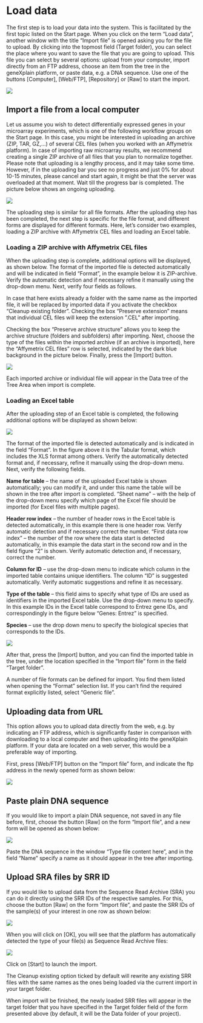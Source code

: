 # Load data

The first step is to load your data into the system. This is facilitated by the
first topic listed on the Start page. When you click on the term “Load data”,
another window with the title “Import file” is opened asking you for the file to
upload. By clicking into the topmost field (Target folder), you can select the
place where you want to save the file that you are going to upload. This file
you can select by several options: upload from your computer, import directly
from an FTP address, choose an item from the tree in the geneXplain platform, or
paste data, e.g. a DNA sequence. Use one of the buttons [Computer], [Web/FTP],
[Repository] or [Raw] to start the import.

![](new_images/load_data/1.png)

## Import a file from a local computer

Let us assume you wish to detect differentially expressed genes in your
microarray experiments, which is one of the following workflow groups on the
Start page. In this case, you might be interested in uploading an archive (ZIP,
TAR, GZ,…) of several CEL files (when you worked with an Affymetrix platform).
In case of importing raw microarray results, we recommend creating a single ZIP
archive of all files that you plan to normalize together. Please note that
uploading is a lengthy process, and it may take some time. However, if in the
uploading bar you see no progress and just 0% for about 10-15 minutes, please
cancel and start again, it might be that the server was overloaded at that
moment. Wait till the progress bar is completed. The picture below shows an
ongoing uploading.

![](new_images/load_data/2.png)

The uploading step is similar for all file formats. After the uploading step has
been completed, the next step is specific for the file format, and different
forms are displayed for different formats. Here, let’s consider two examples,
loading a ZIP archive with Affymetrix CEL files and loading an Excel table.

### Loading a ZIP archive with Affymetrix CEL files

When the uploading step is complete, additional options will be displayed, as
shown below. The format of the imported file is detected automatically and will
be indicated in field “Format”, in the example below it is ZIP-archive. Verify
the automatic detection and if necessary refine it manually using the drop-down
menu. Next, verify four fields as follows.

In case that here exists already a folder with the same name as the imported
file, it will be replaced by imported data if you activate the checkbox
“Cleanup existing folder”. Checking the box “Preserve extension” means that
individual CEL files will keep the extension ”.CEL” after importing.

Checking the box “Preserve archive structure” allows you to keep the archive
structure (folders and subfolders) after importing. Next, choose the type of the
files within the imported archive (if an archive is imported), here the “Affymetrix
CEL files” row is selected, indicated by the dark blue background in the picture
below. Finally, press the [Import] button.

![](new_images/load_data/3.png)

Each imported archive or individual file will appear in the Data tree of the
Tree Area when import is complete.

### Loading an Excel table

After the uploading step of an Excel table is completed, the following
additional options will be displayed as shown below:

![](new_images/load_data/4.png)

The format of the imported file is detected automatically and is indicated in
the field “Format”. In the figure above it is the Tabular format, which includes
the XLS format among others. Verify the automatically detected format and, if
necessary, refine it manually using the drop-down menu. Next, verify the
following fields.

**Name for table**  – the name of the uploaded Excel table is shown automatically;
you can modify it, and under this name the table will be shown in the tree after
import is completed. “Sheet name” – with the help of the drop-down menu specify
which page of the Excel file should be imported (for Excel files with multiple
pages).

**Header row index** – the number of header rows in the Excel table is detected
automatically, in this example there is one header row. Verify automatic
detection and if necessary correct the number. “First data row index” – the
number of the row where the data start is detected automatically, in this
example the data start in the second row and in the field figure “2” is shown.
Verify automatic detection and, if necessary, correct the number.

**Column for ID** – use the drop-down menu to indicate which column in the
imported table contains unique identifiers. The column “ID” is suggested
automatically. Verify automatic suggestions and refine it as necessary.

**Type of the table** – this field aims to specify what type of IDs are used as
identifiers in the imported Excel table. Use the drop-down menu to specify. In
this example IDs in the Excel table correspond to Entrez gene IDs, and
correspondingly in the figure below “Genes: Entrez” is specified.

**Species** – use the drop down menu to specify the biological species that
corresponds to the IDs.

![](new_images/load_data/5.png)

After that, press the [Import] button, and you can find the imported table in
the tree, under the location specified in the “Import file” form in the field
“Target folder”.

A number of file formats can be defined for import. You find them listed when
opening the “Format” selection list. If you can’t find the required format
explicitly listed, select “Generic file”.

## Uploading data from URL

This option allows you to upload data directly from the web, e.g. by indicating
an FTP address, which is significantly faster in comparison with downloading to
a local computer and then uploading into the geneXplain platform. If your data
are located on a web server, this would be a preferable way of importing.

First, press [Web/FTP] button on the “Import file” form, and indicate the ftp
address in the newly opened form as shown below:

![](new_images/load_data/6.png)

## Paste plain DNA sequence

If you would like to import a plain DNA sequence, not saved in any file before,
first, choose the button [Raw] on the form “Import file”, and a new form will be
opened as shown below:

![](new_images/load_data/7.png)

Paste the DNA sequence in the window “Type file content here”, and in the field
“Name” specify a name as it should appear in the tree after importing.

## Upload SRA files by SRR ID
If you would like to upload data from the Sequence Read Archive (SRA) you can do it directly using the SRR IDs of the respective samples. For this, choose the button [Raw] on the form “Import file”, and paste the SRR IDs of the sample(s) of your interest in one row as shown below:

![](media/SRR_initial.png)

When you will click on [OK], you will see that the platform has automatically detected the type of your file(s) as Sequence Read Archive files:

![](media/SRR_final.png)

Click on [Start] to launch the import.

The Cleanup existing option ticked by default will rewrite any existing SRR files with the same names as the ones being loaded via the current import in your target folder.

When import will be finished, the newly loaded SRR files will appear in the target folder that you have specified in the Target folder field of the form presented above (by default, it will be the Data folder of your project).
